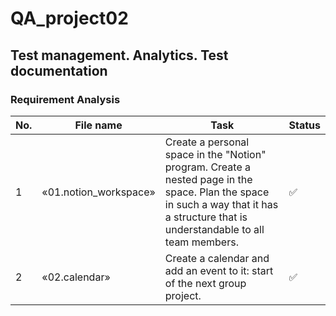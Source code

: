 # QA_project02
Test management. Analytics. Test documentation
 ---
 <h3 id="requirement-analysis" >Requirement Analysis</h3>
 
 | No. | File name              | Task                                                                         | Status |
 | --- | -----------------------| ---------------------------------------------------------------------------- | ------ |
 | 1   | «01.notion_workspace»  | Create a personal space in the "Notion" program. Create a nested page in the space. Plan the space in such a way that it has a structure that is understandable to all team members. | ✅     |
 | 2   | «02.calendar»          | Create a calendar and add an event to it: start of the next group project.   | ✅     |
